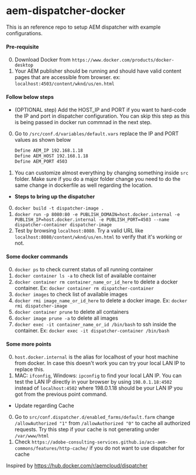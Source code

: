 # aem-dispatcher-docker
This is an reference repo to setup AEM dispatcher with example configurations.

#### Pre-requisite
0. Download Docker from `https://www.docker.com/products/docker-desktop`
0. Your AEM publisher should be running and should have valid content pages that are accessible from browser. ex: `localhost:4503/content/wknd/us/en.html`

#### Follow below steps
- (OPTIONAL step) Add the HOST_IP and PORT if you want to hard-code the IP and port in dispatcher configuration. 
You can skip this step as this is being passed in docker run commnad in the next step. 
0. Go to `/src/conf.d/variables/default.vars` replace the IP and PORT values as shown below
    ```bash
    Define AEM_IP 192.168.1.18
    Define AEM_HOST 192.168.1.18
    Define AEM_PORT 4503
    ```
0. You can customize almost everything by changing something inside `src` folder. 
Make sure if you do a major folder change you need to do the same change in dockerfile as well regarding the location.

- **Steps to bring up the dispatcher**
0. `docker build -t dispatcher-image . `
0. `docker run -p 8080:80 -e PUBLISH_DOMAIN=host.docker.internal -e PUBLISH_IP=host.docker.internal -e PUBLISH_PORT=4503 --name dispatcher-container dispatcher-image`
0. Test by browsing `localhost:8080`. Try a valid URL like `localhost:8080/content/wknd/us/en.html` to verify that it's working or not.

#### Some docker commands
0. `docker ps` to check current status of all running container
0. `docker container ls -a` to check list of available container
0. `docker container rm container_name_or_id_here` to delete a docker container.
Ex: `docker container rm dispatcher-container`
0. `docker images` to check list of available images
0. `docker rmi image_name_or_id_here` to delete a docker image.
Ex: `docker rmi dispatcher-image`
0. `docker container prune` to delete all containers
0. `docker image prune -a` to delete all images
0. `docker exec -it container_name_or_id /bin/bash` to ssh inside the container.
Ex: `docker exec -it dispatcher-container /bin/bash`

#### Some more points
0. `host.docker.internal` is the alias for localhost of your host machine from docker. In case this doesn't work you can try your local LAN IP to replace this.
0. MAC: `ifconfig`, Windows: `ipconfig` to find your local LAN IP. You can test the LAN IP directly in your browser by using `198.0.1.18:4502` instead of `localhost:4502` where 198.0.1.18 should be your LAN IP you got from the previous point command.

- Update regarding Cache
0. Go to `src/conf.dispatcher.d/enabled_farms/default.farm` change `/allowAuthorized "1"` from `/allowAuthorized "0"` to cache all authorized requests.
Try this step if your cache is not generating under `/var/www/html`
0. Check `https://adobe-consulting-services.github.io/acs-aem-commons/features/http-cache/` if you do not want to use dispatcher for cache


Inspired by https://hub.docker.com/r/aemcloud/dispatcher
